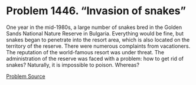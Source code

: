 # Problem 1446. “Invasion of snakes”

One year in the mid-1980s, a large number of snakes bred in the Golden Sands National Nature Reserve in Bulgaria. Everything would be fine, but snakes began to penetrate into the resort area, which is also located on the territory of the reserve. There were numerous complaints from vacationers. The reputation of the world-famous resort was under threat. The administration of the reserve was faced with a problem: how to get rid of snakes? Naturally, it is impossible to poison. Whereas?

[Problem Source](https://www.trizland.ru/tasks/6217/)